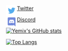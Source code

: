 <a     align="left" href="https://twitter.com/notfound444">
  <img align="left" src="https://github.com/yemix/yemix/blob/main/TwitterLogo.png?raw=true" height="30px" width="30px"/>
  <p   align="left">Twitter</p>
</a>

<a     align="left" href="https://discord.com/users/699407455926485064">
  <img align="left" src="https://github.com/yemix/yemix/blob/main/DiscordLogo.png?raw=true" height="30px" width="30px"/>
  <p   align="left">Discord</p>
</a>

[![Yemix's GitHub stats](https://github-readme-stats.vercel.app/api?username=yemix)](https://github.com/hoodgail)

[![Top Langs](https://github-readme-stats.vercel.app/api/top-langs/?username=anuraghazra&layout=compact)](https://github.com/anuraghazra/github-readme-stats)
